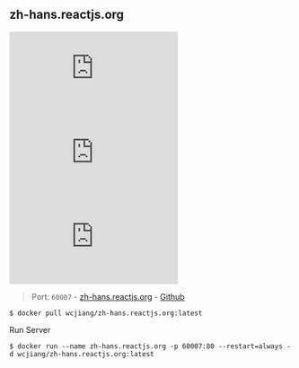 zh-hans.reactjs.org
---

[![Docker Image Version (latest by date)](https://img.shields.io/docker/v/wcjiang/zh-hans.reactjs.org)](https://hub.docker.com/r/wcjiang/zh-hans.reactjs.org) ![Docker Image Size (latest by date)](https://img.shields.io/docker/image-size/wcjiang/zh-hans.reactjs.org) ![Docker Pulls](https://img.shields.io/docker/pulls/wcjiang/zh-hans.reactjs.org)

> Port: `60007` - [zh-hans.reactjs.org](https://zh-hans.reactjs.org/)  - [Github]()

```shell
$ docker pull wcjiang/zh-hans.reactjs.org:latest
```

Run Server

```shell
$ docker run --name zh-hans.reactjs.org -p 60007:80 --restart=always -d wcjiang/zh-hans.reactjs.org:latest
```
